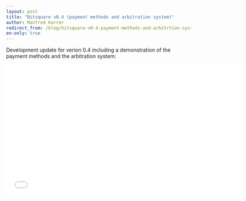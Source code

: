 ```yaml
---
layout: post
title: "Bitsquare v0.4 (payment methods and arbitration system)"
author: Manfred Karrer
redirect_from: /blog/bitsquare-v0-4-payment-methods-and-arbitrtion-system
en-only: true
---
```

Development update for verion 0.4 including a demonstration of the payment methods and the arbitration system:

<iframe src="//player.vimeo.com/video/131086362" width="640" height="360" frameborder="0" webkitallowfullscreen mozallowfullscreen allowfullscreen></iframe>

<script type="application/ld+json">
{
  "@context": "https://schema.org",
  "@type": "NewsArticle",
  "headline": "Bitsquare v0.4 (payment methods and arbitration system)",
  "description": "Development update for verion 0.4 including a demonstration of the payment methods and the arbitration system:",
  "image": "https://bisq.network/images/bisq-fav.png",  
  "author": {
    "@type": "Person",
    "name": "Manfred Karrer"
  },  
  "publisher": {
    "@type": "Organization",
    "name": "Bisq Decentralized Autonomous Organization",
    "logo": {
      "@type": "ImageObject",
      "url": "https://bisq.network/images/bisq-fav.png"
    }
  },
  "datePublished": "2015-06-18"
}
</script>
